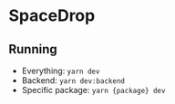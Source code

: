 # SpaceDrop

## Running
- Everything: `yarn dev`
- Backend: `yarn dev:backend`
- Specific package: `yarn {package} dev`
